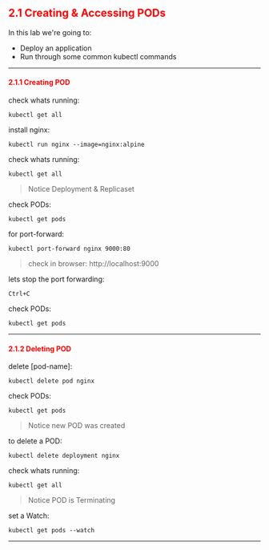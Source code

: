 ## <font color='red'> 2.1 Creating & Accessing PODs </font>

In this lab we're going to:
* Deploy an application
* Run through some common kubectl commands

---

#### <font color='red'> 2.1.1 Creating POD </font>
check whats running:
```
kubectl get all
```
install nginx:
```
kubectl run nginx --image=nginx:alpine
```
check whats running:
```
kubectl get all
```
> Notice Deployment & Replicaset  

check PODs:
```
kubectl get pods
```
for port-forward:
```
kubectl port-forward nginx 9000:80
```

> check in browser: http://localhost:9000

lets stop the port forwarding:
```
Ctrl+C
```
check PODs:
```
kubectl get pods
```

---

#### <font color='red'> 2.1.2 Deleting POD </font>
delete [pod-name]:
```
kubectl delete pod nginx
```
check PODs:
```
kubectl get pods
```
> Notice new POD was created

to delete a POD:
```
kubectl delete deployment nginx
```
check whats running:
```
kubectl get all
```
> Notice POD is Terminating  

set a Watch:
```
kubectl get pods --watch
```

---